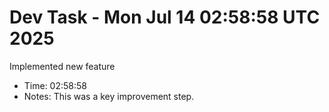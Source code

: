 # Dev Task - Mon Jul 14 02:58:58 UTC 2025
Implemented new feature
- Time: 02:58:58
- Notes: This was a key improvement step.
